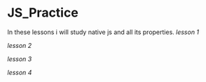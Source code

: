 # JS_Practice
In these lessons i will study native js and all its properties.
_lesson 1_

_lesson 2_

_lesson 3_

_lesson 4_

